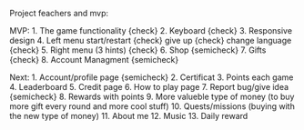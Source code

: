 Project feachers and mvp:

MVP:
    1. The game functionality {check}
    2. Keyboard {check}
    3. Responsive design
    4. Left menu 
        start/restart {check}
        give up {check}
        change language {check}
    5. Right menu (3 hints) {check}
    6. Shop {semicheck}
    7. Gifts {check}
    8. Account Managment {semicheck}

Next:
    1. Account/profile page {semicheck}
    2. Certificat
    3. Points each game
    4. Leaderboard
    5. Credit page
    6. How to play page
    7. Report bug/give idea {semicheck}
    8. Rewards with points
    9. More valueble type of money (to buy more gift every round and more cool stuff)
    10. Quests/missions (buying with the new type of money)
    11. About me
    12. Music
    13. Daily reward